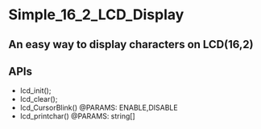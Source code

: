 # Simple_16_2_LCD_Display

## An easy way to display characters on LCD(16,2)

## APIs
  - lcd_init();
  - lcd_clear();
  - lcd_CursorBlink()   @PARAMS: ENABLE,DISABLE
  - lcd_printchar()     @PARAMS: string[]
